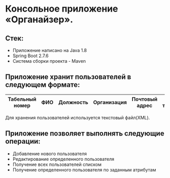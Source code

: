 # Консольное приложение «Органайзер».

## Стек:

* Приложение написано на Java 1.8
* Spring Boot 2.7.6
* Система сборки проекта - Maven

## Приложение хранит пользователей в следующем формате:

|Табельный номер|ФИО|Должность|Организация|Почтовый адрес|Список телефонов|
|---------------|---|---------|-----------|--------------|----------------|

Для хранения пользователей используется текстовый файл(XML).

## Приложение позволяет выполнять следующие операции:

* Добавление нового пользователя
* Редактирование определенного пользователя
* Получение всех пользователей списком
* Получение определенного пользователя по заданным атрибутам
